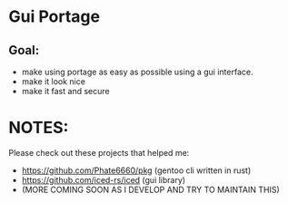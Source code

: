 # Gui Portage
## Goal:
- make using portage as easy as possible using a gui interface.
- make it look nice
- make it fast and secure

# NOTES:
Please check out these projects that helped me:
- https://github.com/Phate6660/pkg (gentoo cli written in rust)
- https://github.com/iced-rs/iced (gui library)
- (MORE COMING SOON AS I DEVELOP AND TRY TO MAINTAIN THIS)
